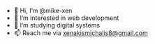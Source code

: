 - 👋 Hi, I’m @mike-xen
- 👀 I’m interested in web development
- 🌱 I’m studying digital systems
- 📫 Reach me via xenakismichalis8@gmail.com
